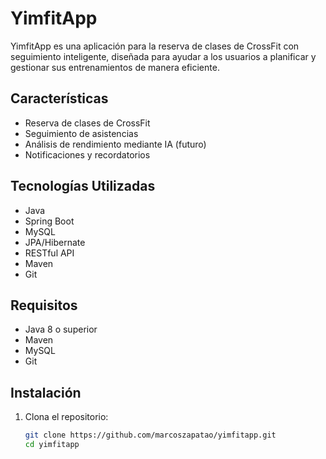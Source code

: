 # YimfitApp

YimfitApp es una aplicación para la reserva de clases de CrossFit con seguimiento inteligente, diseñada para ayudar a los usuarios a planificar y gestionar sus entrenamientos de manera eficiente.

## Características

- Reserva de clases de CrossFit
- Seguimiento de asistencias
- Análisis de rendimiento mediante IA (futuro)
- Notificaciones y recordatorios

## Tecnologías Utilizadas

- Java
- Spring Boot
- MySQL
- JPA/Hibernate
- RESTful API
- Maven
- Git

## Requisitos

- Java 8 o superior
- Maven
- MySQL
- Git

## Instalación

1. Clona el repositorio:

   ```bash
   git clone https://github.com/marcoszapatao/yimfitapp.git
   cd yimfitapp
